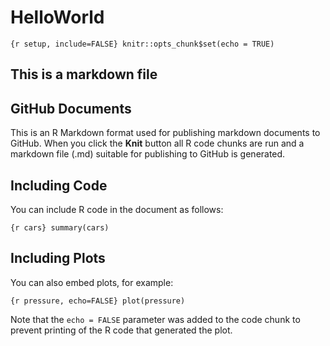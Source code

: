 HelloWorld
================

`{r setup, include=FALSE} knitr::opts_chunk$set(echo = TRUE)`

## This is a markdown file

## GitHub Documents

This is an R Markdown format used for publishing markdown documents to
GitHub. When you click the **Knit** button all R code chunks are run and
a markdown file (.md) suitable for publishing to GitHub is generated.

## Including Code

You can include R code in the document as follows:

`{r cars} summary(cars)`

## Including Plots

You can also embed plots, for example:

`{r pressure, echo=FALSE} plot(pressure)`

Note that the `echo = FALSE` parameter was added to the code chunk to
prevent printing of the R code that generated the plot.
